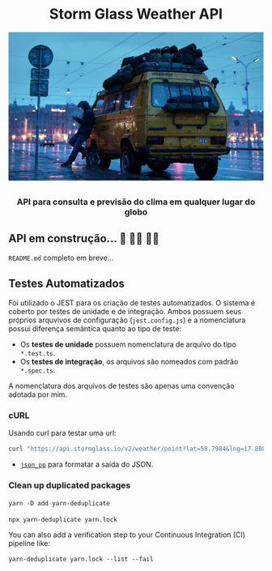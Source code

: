 # <h1 align="center">Storm Glass Weather API</h1>

![weather-wallpapper](./docs/weather.png)

## <h3 align="center">API para consulta e previsão do clima em qualquer lugar do globo</h3>

## API em construção... :hammer: 👷‍♂️ 👨‍💻

`README.md` completo em breve...

## Testes Automatizados

Foi utilizado o JEST para os criação de testes automatizados. O sistema é coberto por testes de unidade e de integração. Ambos possuem seus próprios arquvivos de configuração (`jest.config.js`) e a nomenclatura possui diferença semântica quanto ao tipo de teste:

- Os **testes de unidade** possuem nomenclatura de arquivo do tipo `*.test.ts`.
- Os **testes de integração**, os arquivos são nomeados com padrão `*.spec.ts`.

A nomenclatura dos arquivos de testes são apenas uma convenção adotada por mim.

### cURL

Usando curl para testar uma url:

```bash
curl "https://api.stormglass.io/v2/weather/point?lat=58.7984&lng=17.8081&params=windSpeed" -H "Authorization: API_KEY" | json_pp -json_opt pretty,canonical

```

- [`json_pp`](https://www.unix.com/man-page/osx/1/json_pp/) para formatar a saída do JSON.

### Clean up duplicated packages

```none
yarn -D add yarn-deduplicate

npx yarn-deduplicate yarn.lock
```

You can also add a verification step to your Continuous Integration (CI) pipeline like:

```none
yarn-deduplicate yarn.lock --list --fail
```

```none
```

```none
```